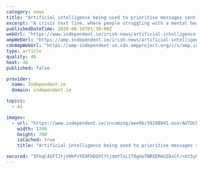 ```yaml
---
category: news
title: "Artificial intelligence being used to prioritise messages sent to new mental health text line"
excerpt: "A crisis text line, where people struggling with a mental health or emotional crisis can type instead of talk, launches today."
publishedDateTime: 2020-06-16T01:30:00Z
webUrl: "https://www.independent.ie/irish-news/artificial-intelligence-being-used-to-prioritise-messages-sent-to-new-mental-health-text-line-39289233.html"
ampWebUrl: "https://amp.independent.ie/irish-news/artificial-intelligence-being-used-to-prioritise-messages-sent-to-new-mental-health-text-line-39289233.html"
cdnAmpWebUrl: "https://amp-independent-ie.cdn.ampproject.org/c/s/amp.independent.ie/irish-news/artificial-intelligence-being-used-to-prioritise-messages-sent-to-new-mental-health-text-line-39289233.html"
type: article
quality: 46
heat: 46
published: false

provider:
  name: Independent.ie
  domain: independent.ie

topics:
  - AI

images:
  - url: "https://www.independent.ie/incoming/aee9b/39288941.ece/AUTOCROP/w1240h700/LIAN-BRODERICK-111.jpg"
    width: 1240
    height: 700
    isCached: true
    title: "Artificial intelligence being used to prioritise messages sent to new mental health text line"

secured: "5FkqC4SFTJtjVNkP+YE0FhDOVt7tjdmYTzL1T8gUoTNRXEM4UZ8xCF/+bt5yULhFvlIsULkQQihsr1boC30dTfV6mN0JyXVqhJnypMjzCsWUS8u85dSFURXdUeZc0CZyQE1A5Wi4O+q7NomsOfRfBYsZwr7fn5mVy27VzlT2ZlannLVEbYB73rirgPS26MP/6GQKV1CiPRyw5kQo93SlmLZujj2vb7Dx9W5Xdnmm9utA0w2RKQsuXtI2J9dOF3ecuwzdzDdqyqdnU45H+n74CC0fSMqeV710xTJShZJSK6Nw8smj+etO+0msekqq/tfTw5eBkdQWqACNm4Oaqrairw==;SbVTmVi6A4fYt3bhuIO2Gg=="
---
```



